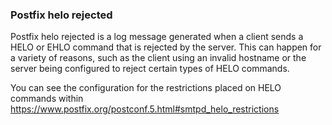 ### Postfix helo rejected

Postfix helo rejected is a log message generated when a client sends a HELO or EHLO command that is rejected by the server. This can happen for a variety of reasons, such as the client using an invalid hostname or the server being configured to reject certain types of HELO commands.

You can see the configuration for the restrictions placed on HELO commands within https://www.postfix.org/postconf.5.html#smtpd_helo_restrictions
